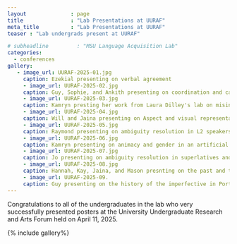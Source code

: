 ```yaml
---
layout              : page
title               : "Lab Presentations at UURAF"
meta_title          : "Lab Presentations at UURAF"
teaser : "Lab undergrads present at UURAF"

# subheadline         : "MSU Language Acquisition Lab"
categories: 
  - conferences
gallery:
   - image_url: UURAF-2025-01.jpg
     caption: Ezekial presenting on verbal agreement
	 - image_url: UURAF-2025-02.jpg
     caption: Guy, Sophie, and Ankith presenting on coordination and causality
	 - image_url: UURAF-2025-03.jpg
     caption: Kamryn presting her work from Laura Dilley's lab on misinformation
	 - image_url: UURAF-2025-04.jpg
     caption: Will and Jaina presenting on Aspect and visual representation
	 - image_url: UURAF-2025-05.jpg
     caption: Raymond presenting on ambiguity resolution in L2 speakers
	 - image_url: UURAF-2025-06.jpg
     caption: Kamryn presenting on animacy and gender in an artificial language study
	 - image_url: UURAF-2025-07.jpg
     caption: Jo presenting on ambiguity resolution in superlatives and comparatives
	 - image_url: UURAF-2025-08.jpg
     caption: Hannah, Kay, Jaina, and Mason presnting on the past and the present perfect
	 - image_url: UURAF-2025-09.
     caption: Guy presenting on the history of the imperfective in Portuguese
---
```

Congratulations to all of the undergraduates in the lab who very successfully presented posters at the University Undergraduate Research and Arts Forum held on April 11, 2025.

{% include gallery%}